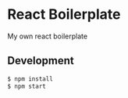 # React Boilerplate

My own react boilerplate

## Development

```bash
$ npm install
$ npm start
```
